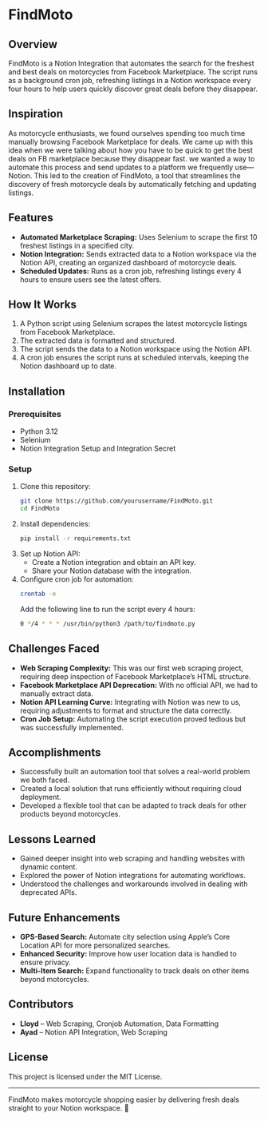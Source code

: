# FindMoto

## Overview
FindMoto is a Notion Integration that automates the search for the freshest and best deals on motorcycles from Facebook Marketplace. The script runs as a background cron job, refreshing listings in a Notion workspace every four hours to help users quickly discover great deals before they disappear.

## Inspiration
As motorcycle enthusiasts, we found ourselves spending too much time manually browsing Facebook Marketplace for deals. We came up with this idea when we were talking about how you have to be quick to get the best deals on FB marketplace because they disappear fast. we wanted a way to automate this process and send updates to a platform we frequently use—Notion. This led to the creation of FindMoto, a tool that streamlines the discovery of fresh motorcycle deals by automatically fetching and updating listings.

## Features
- **Automated Marketplace Scraping:** Uses Selenium to scrape the first 10 freshest listings in a specified city.
- **Notion Integration:** Sends extracted data to a Notion workspace via the Notion API, creating an organized dashboard of motorcycle deals.
- **Scheduled Updates:** Runs as a cron job, refreshing listings every 4 hours to ensure users see the latest offers.

## How It Works
1. A Python script using Selenium scrapes the latest motorcycle listings from Facebook Marketplace.
2. The extracted data is formatted and structured.
3. The script sends the data to a Notion workspace using the Notion API.
4. A cron job ensures the script runs at scheduled intervals, keeping the Notion dashboard up to date.

## Installation
### Prerequisites
- Python 3.12
- Selenium
- Notion Integration Setup and Integration Secret

### Setup
1. Clone this repository:
   ```bash
   git clone https://github.com/yourusername/FindMoto.git
   cd FindMoto
   ```
2. Install dependencies:
   ```bash
   pip install -r requirements.txt
   ```
3. Set up Notion API:
   - Create a Notion integration and obtain an API key.
   - Share your Notion database with the integration.
4. Configure cron job for automation:
   ```bash
   crontab -e
   ```
   Add the following line to run the script every 4 hours:
   ```bash
   0 */4 * * * /usr/bin/python3 /path/to/findmoto.py
   ```

## Challenges Faced
- **Web Scraping Complexity:** This was our first web scraping project, requiring deep inspection of Facebook Marketplace’s HTML structure.
- **Facebook Marketplace API Deprecation:** With no official API, we had to manually extract data.
- **Notion API Learning Curve:** Integrating with Notion was new to us, requiring adjustments to format and structure the data correctly.
- **Cron Job Setup:** Automating the script execution proved tedious but was successfully implemented.

## Accomplishments
- Successfully built an automation tool that solves a real-world problem we both faced.
- Created a local solution that runs efficiently without requiring cloud deployment.
- Developed a flexible tool that can be adapted to track deals for other products beyond motorcycles.

## Lessons Learned
- Gained deeper insight into web scraping and handling websites with dynamic content.
- Explored the power of Notion integrations for automating workflows.
- Understood the challenges and workarounds involved in dealing with deprecated APIs.

## Future Enhancements
- **GPS-Based Search:** Automate city selection using Apple’s Core Location API for more personalized searches.
- **Enhanced Security:** Improve how user location data is handled to ensure privacy.
- **Multi-Item Search:** Expand functionality to track deals on other items beyond motorcycles.

## Contributors
- **Lloyd** – Web Scraping, Cronjob Automation, Data Formatting
- **Ayad** – Notion API Integration, Web Scraping

## License
This project is licensed under the MIT License.

---
FindMoto makes motorcycle shopping easier by delivering fresh deals straight to your Notion workspace. 🚀


